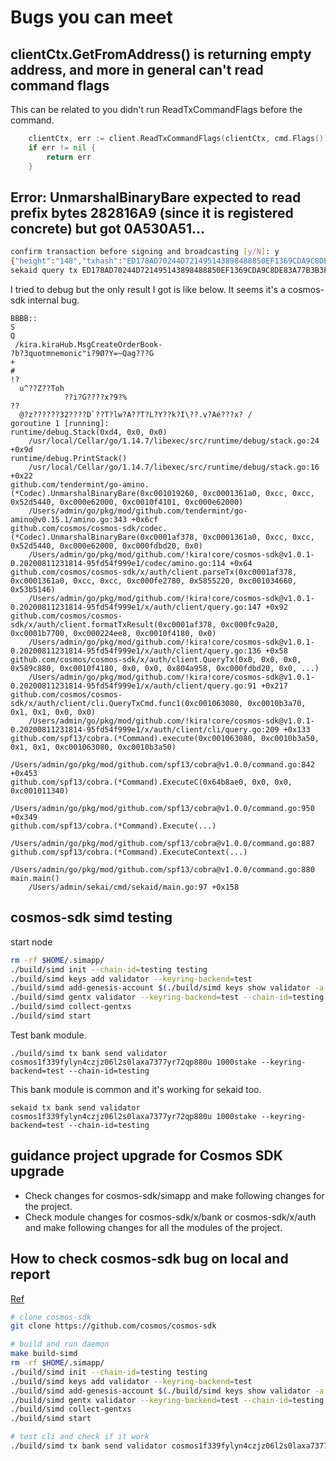 # Bugs you can meet

## clientCtx.GetFromAddress() is returning empty address, and more in general can't read command flags

This can be related to you didn't run ReadTxCommandFlags before the command.
```go
    clientCtx, err := client.ReadTxCommandFlags(clientCtx, cmd.Flags())
    if err != nil {
        return err
    }
```

## Error: UnmarshalBinaryBare expected to read prefix bytes 282816A9 (since it is registered concrete) but got 0A530A51...

```sh
confirm transaction before signing and broadcasting [y/N]: y
{"height":"148","txhash":"ED178AD70244D721495143898488850EF1369CDA9C8DE83A77B3B3FBC85D633D","data":"0A110A0F6372656174656F72646572626F6F6B","raw_log":"[{\"events\":[{\"type\":\"message\",\"attributes\":[{\"key\":\"action\",\"value\":\"createorderbook\"}]}]}]","logs":[{"events":[{"type":"message","attributes":[{"key":"action","value":"createorderbook"}]}]}],"gas_wanted":"200000","gas_used":"47127"}
sekaid query tx ED178AD70244D721495143898488850EF1369CDA9C8DE83A77B3B3FBC85D633D
```
I tried to debug but the only result I got is like below. It seems it's a cosmos-sdk internal bug.
```log
BBBB:: 
S
Q
 /kira.kiraHub.MsgCreateOrderBook-
?b?3quotmnemonic"i?9Ø?Y=~Qag???G
+
#
!?
  u^??Z??Toh
            ??i?G????x?9?%
??
  @?z??????32????D`??T?lw?A??T?L?Y??k?I\??.v?Aé???x? /
goroutine 1 [running]:
runtime/debug.Stack(0xd4, 0x0, 0x0)
	/usr/local/Cellar/go/1.14.7/libexec/src/runtime/debug/stack.go:24 +0x9d
runtime/debug.PrintStack()
	/usr/local/Cellar/go/1.14.7/libexec/src/runtime/debug/stack.go:16 +0x22
github.com/tendermint/go-amino.(*Codec).UnmarshalBinaryBare(0xc001019260, 0xc0001361a0, 0xcc, 0xcc, 0x52d5440, 0xc000e62000, 0xc0010f4101, 0xc000e62000)
	/Users/admin/go/pkg/mod/github.com/tendermint/go-amino@v0.15.1/amino.go:343 +0x6cf
github.com/cosmos/cosmos-sdk/codec.(*Codec).UnmarshalBinaryBare(0xc0001af378, 0xc0001361a0, 0xcc, 0xcc, 0x52d5440, 0xc000e62000, 0xc000fdbd20, 0x0)
	/Users/admin/go/pkg/mod/github.com/!kira!core/cosmos-sdk@v1.0.1-0.20200811231814-95fd54f999e1/codec/amino.go:114 +0x64
github.com/cosmos/cosmos-sdk/x/auth/client.parseTx(0xc0001af378, 0xc0001361a0, 0xcc, 0xcc, 0xc000fe2780, 0x5855220, 0xc001034660, 0x53b5146)
	/Users/admin/go/pkg/mod/github.com/!kira!core/cosmos-sdk@v1.0.1-0.20200811231814-95fd54f999e1/x/auth/client/query.go:147 +0x92
github.com/cosmos/cosmos-sdk/x/auth/client.formatTxResult(0xc0001af378, 0xc000fc9a20, 0xc0001b7700, 0xc000224ee8, 0xc0010f4180, 0x0)
	/Users/admin/go/pkg/mod/github.com/!kira!core/cosmos-sdk@v1.0.1-0.20200811231814-95fd54f999e1/x/auth/client/query.go:136 +0x58
github.com/cosmos/cosmos-sdk/x/auth/client.QueryTx(0x0, 0x0, 0x0, 0x589c880, 0xc0010f4180, 0x0, 0x0, 0x804a958, 0xc000fdbd20, 0x0, ...)
	/Users/admin/go/pkg/mod/github.com/!kira!core/cosmos-sdk@v1.0.1-0.20200811231814-95fd54f999e1/x/auth/client/query.go:91 +0x217
github.com/cosmos/cosmos-sdk/x/auth/client/cli.QueryTxCmd.func1(0xc001063080, 0xc0010b3a70, 0x1, 0x1, 0x0, 0x0)
	/Users/admin/go/pkg/mod/github.com/!kira!core/cosmos-sdk@v1.0.1-0.20200811231814-95fd54f999e1/x/auth/client/cli/query.go:209 +0x133
github.com/spf13/cobra.(*Command).execute(0xc001063080, 0xc0010b3a50, 0x1, 0x1, 0xc001063080, 0xc0010b3a50)
	/Users/admin/go/pkg/mod/github.com/spf13/cobra@v1.0.0/command.go:842 +0x453
github.com/spf13/cobra.(*Command).ExecuteC(0x64b8ae0, 0x0, 0x0, 0xc001011340)
	/Users/admin/go/pkg/mod/github.com/spf13/cobra@v1.0.0/command.go:950 +0x349
github.com/spf13/cobra.(*Command).Execute(...)
	/Users/admin/go/pkg/mod/github.com/spf13/cobra@v1.0.0/command.go:887
github.com/spf13/cobra.(*Command).ExecuteContext(...)
	/Users/admin/go/pkg/mod/github.com/spf13/cobra@v1.0.0/command.go:880
main.main()
	/Users/admin/sekai/cmd/sekaid/main.go:97 +0x158
```

## cosmos-sdk simd testing

start node
```sh
rm -rf $HOME/.simapp/
./build/simd init --chain-id=testing testing
./build/simd keys add validator --keyring-backend=test
./build/simd add-genesis-account $(./build/simd keys show validator -a --keyring-backend=test) 1000000000stake,1000000000validatortoken --keyring-backend=test
./build/simd gentx validator --keyring-backend=test --chain-id=testing
./build/simd collect-gentxs
./build/simd start
```

Test bank module.
```
./build/simd tx bank send validator cosmos1f339fylyn4czjz06l2s0laxa7377yr72qp880u 1000stake --keyring-backend=test --chain-id=testing
```

This bank module is common and it's working for sekaid too.
```
sekaid tx bank send validator cosmos1f339fylyn4czjz06l2s0laxa7377yr72qp880u 1000stake --keyring-backend=test --chain-id=testing
```

## guidance project upgrade for Cosmos SDK upgrade

- Check changes for cosmos-sdk/simapp and make following changes for the project.
- Check module changes for cosmos-sdk/x/bank or cosmos-sdk/x/auth and make following changes for all the modules of the project.

## How to check cosmos-sdk bug on local and report
[Ref](https://github.com/cosmos/cosmos-sdk/issues/7133)

```sh
# clone cosmos-sdk
git clone https://github.com/cosmos/cosmos-sdk

# build and run daemon
make build-simd
rm -rf $HOME/.simapp/
./build/simd init --chain-id=testing testing
./build/simd keys add validator --keyring-backend=test
./build/simd add-genesis-account $(./build/simd keys show validator -a --keyring-backend=test) 1000000000stake,1000000000validatortoken --keyring-backend=test
./build/simd gentx validator --keyring-backend=test --chain-id=testing
./build/simd collect-gentxs
./build/simd start

# test cli and check if it work
./build/simd tx bank send validator cosmos1f339fylyn4czjz06l2s0laxa7377yr72qp880u 1000stake --keyring-backend=test --chain-id=testing
```